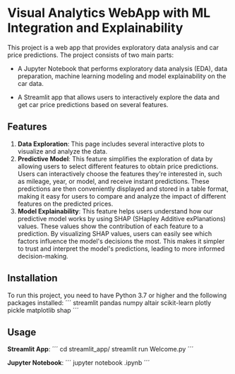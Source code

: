 # Visual Analytics WebApp with ML Integration and Explainability
This project is a web app that provides exploratory data analysis and car price predictions. The project consists of two main parts:

- A Jupyter Notebook that performs exploratory data analysis (EDA), data preparation, machine learning modeling and model explainability on the car data.

- A Streamlit app that allows users to interactively explore the data and get car price predictions based on several features.
  
## Features
  1. **Data Exploration**: This page includes several interactive plots to visualize and analyze the data.
  2. **Predictive Model**: This feature simplifies the exploration of data by allowing users to select different features to obtain price predictions. Users can interactively choose the features they're interested in, such as mileage, year, or model, and receive instant predictions. These predictions are then conveniently displayed and stored in a table format, making it easy for users to compare and analyze the impact of different features on the predicted prices.
  3. **Model Explainability**: This feature helps users understand how our predictive model works by using SHAP (SHapley Additive exPlanations) values. These values show the contribution of each feature to a prediction. By visualizing SHAP values, users can easily see which factors influence the model's decisions the most. This makes it simpler to trust and interpret the model's predictions, leading to more informed decision-making.

## Installation
To run this project, you need to have Python 3.7 or higher and the following packages installed:
´´´
streamlit
pandas
numpy
altair
scikit-learn
plotly
pickle
matplotlib
shap
´´´
## Usage
**Streamlit App**:
´´´
cd streamlit_app/
streamlit run Welcome.py
´´´

**Jupyter Notebook**:
´´´
jupyter notebook .ipynb
´´´
